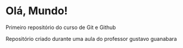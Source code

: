 # Olá, Mundo!
 Primeiro repositório do curso de Git e Github

 Repositório criado durante uma aula do professor gustavo guanabara
